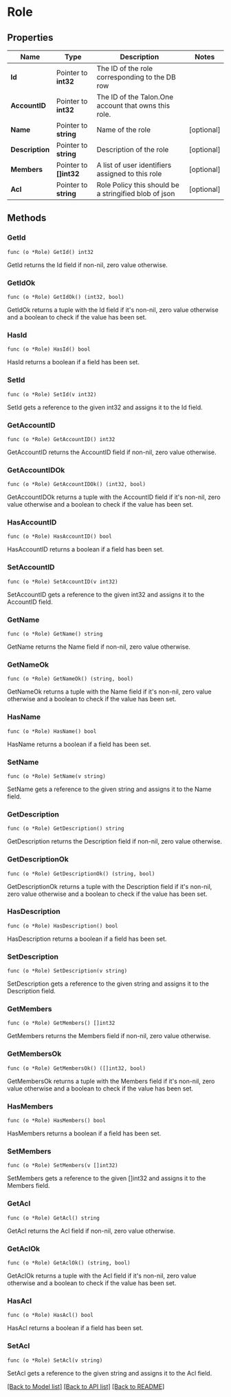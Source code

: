 # Role

## Properties

Name | Type | Description | Notes
------------ | ------------- | ------------- | -------------
**Id** | Pointer to **int32** | The ID of the role corresponding to the DB row | 
**AccountID** | Pointer to **int32** | The ID of the Talon.One account that owns this role. | 
**Name** | Pointer to **string** | Name of the role | [optional] 
**Description** | Pointer to **string** | Description of the role | [optional] 
**Members** | Pointer to **[]int32** | A list of user identifiers assigned to this role | [optional] 
**Acl** | Pointer to **string** | Role Policy this should be a stringified blob of json | [optional] 

## Methods

### GetId

`func (o *Role) GetId() int32`

GetId returns the Id field if non-nil, zero value otherwise.

### GetIdOk

`func (o *Role) GetIdOk() (int32, bool)`

GetIdOk returns a tuple with the Id field if it's non-nil, zero value otherwise
and a boolean to check if the value has been set.

### HasId

`func (o *Role) HasId() bool`

HasId returns a boolean if a field has been set.

### SetId

`func (o *Role) SetId(v int32)`

SetId gets a reference to the given int32 and assigns it to the Id field.

### GetAccountID

`func (o *Role) GetAccountID() int32`

GetAccountID returns the AccountID field if non-nil, zero value otherwise.

### GetAccountIDOk

`func (o *Role) GetAccountIDOk() (int32, bool)`

GetAccountIDOk returns a tuple with the AccountID field if it's non-nil, zero value otherwise
and a boolean to check if the value has been set.

### HasAccountID

`func (o *Role) HasAccountID() bool`

HasAccountID returns a boolean if a field has been set.

### SetAccountID

`func (o *Role) SetAccountID(v int32)`

SetAccountID gets a reference to the given int32 and assigns it to the AccountID field.

### GetName

`func (o *Role) GetName() string`

GetName returns the Name field if non-nil, zero value otherwise.

### GetNameOk

`func (o *Role) GetNameOk() (string, bool)`

GetNameOk returns a tuple with the Name field if it's non-nil, zero value otherwise
and a boolean to check if the value has been set.

### HasName

`func (o *Role) HasName() bool`

HasName returns a boolean if a field has been set.

### SetName

`func (o *Role) SetName(v string)`

SetName gets a reference to the given string and assigns it to the Name field.

### GetDescription

`func (o *Role) GetDescription() string`

GetDescription returns the Description field if non-nil, zero value otherwise.

### GetDescriptionOk

`func (o *Role) GetDescriptionOk() (string, bool)`

GetDescriptionOk returns a tuple with the Description field if it's non-nil, zero value otherwise
and a boolean to check if the value has been set.

### HasDescription

`func (o *Role) HasDescription() bool`

HasDescription returns a boolean if a field has been set.

### SetDescription

`func (o *Role) SetDescription(v string)`

SetDescription gets a reference to the given string and assigns it to the Description field.

### GetMembers

`func (o *Role) GetMembers() []int32`

GetMembers returns the Members field if non-nil, zero value otherwise.

### GetMembersOk

`func (o *Role) GetMembersOk() ([]int32, bool)`

GetMembersOk returns a tuple with the Members field if it's non-nil, zero value otherwise
and a boolean to check if the value has been set.

### HasMembers

`func (o *Role) HasMembers() bool`

HasMembers returns a boolean if a field has been set.

### SetMembers

`func (o *Role) SetMembers(v []int32)`

SetMembers gets a reference to the given []int32 and assigns it to the Members field.

### GetAcl

`func (o *Role) GetAcl() string`

GetAcl returns the Acl field if non-nil, zero value otherwise.

### GetAclOk

`func (o *Role) GetAclOk() (string, bool)`

GetAclOk returns a tuple with the Acl field if it's non-nil, zero value otherwise
and a boolean to check if the value has been set.

### HasAcl

`func (o *Role) HasAcl() bool`

HasAcl returns a boolean if a field has been set.

### SetAcl

`func (o *Role) SetAcl(v string)`

SetAcl gets a reference to the given string and assigns it to the Acl field.


[[Back to Model list]](../README.md#documentation-for-models) [[Back to API list]](../README.md#documentation-for-api-endpoints) [[Back to README]](../README.md)


